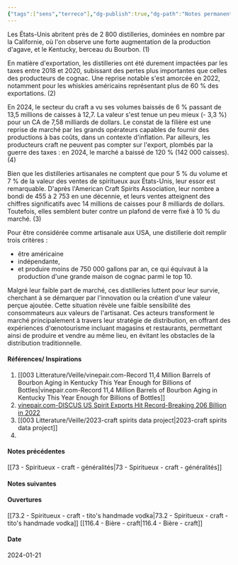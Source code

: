 ```yaml
---
{"tags":["sens","terreco"],"dg-publish":true,"dg-path":"Notes permanentes/20240121 - Spiritueux - craft - distilleries américaines.md","permalink":"/notes-permanentes/20240121-spiritueux-craft-distilleries-americaines/","dgPassFrontmatter":true}
---
```


Les États-Unis abritent près de 2 800 distilleries, dominées en nombre par la Californie, où l'on observe une forte augmentation de la production d'agave, et le Kentucky, berceau du Bourbon. (1)

En matière d'exportation, les distilleries ont été durement impactées par les taxes entre 2018 et 2020, subissant des pertes plus importantes que celles des producteurs de cognac. Une reprise notable s'est amorcée en 2022, notamment pour les whiskies américains représentant plus de 60 % des exportations. (2)

En 2024, le secteur du craft a vu ses volumes baissés de 6 % passant de 13,5 millions de caisses à 12,7. La valeur s'est tenue un peu mieux (- 3,3 %) pour un CA de 7,58 milliards de dollars. Le constat de la filière est une reprise de marché par les grands opérateurs capables de fournir des productions à bas coûts, dans un contexte d'inflation.
Par ailleurs, les producteurs craft ne peuvent pas compter sur l'export, plombés par la guerre des taxes : en 2024, le marché a baissé de 120 % (142 000 caisses). (4)

Bien que les distilleries artisanales ne comptent que pour 5 % du volume et 7 % de la valeur des ventes de spiritueux aux États-Unis, leur essor est remarquable. 
D'après l'American Craft Spirits Association, leur nombre a bondi de 455 à 2 753 en une décennie, et leurs ventes atteignent des chiffres significatifs avec 14 millions de caisses pour 8 milliards de dollars. Toutefois, elles semblent buter contre un plafond de verre fixé à 10 % du marché. (3)

Pour être considérée comme artisanale aux USA, une distillerie doit remplir trois critères :
- être américaine
- indépendante, 
- et produire moins de 750 000 gallons par an, ce qui équivaut à la production d'une grande maison de cognac parmi le top 10.

Malgré leur faible part de marché, ces distilleries luttent pour leur survie, cherchant à se démarquer par l'innovation ou la création d'une valeur perçue ajoutée. Cette situation révèle une faible sensibilité des consommateurs aux valeurs de l'artisanat. Ces acteurs transforment le marché principalement à travers leur stratégie de distribution, en offrant des expériences d'œnotourisme incluant magasins et restaurants, permettant ainsi de produire et vendre au même lieu, en évitant les obstacles de la distribution traditionnelle.


#### Références/ Inspirations
1. [[003 Litterature/Veille/vinepair.com-Record 11,4 Million Barrels of Bourbon Aging in Kentucky This Year Enough for Billions of Bottles\|vinepair.com-Record 11,4 Million Barrels of Bourbon Aging in Kentucky This Year Enough for Billions of Bottles]]
2. [vinepair.com-DISCUS US Spirit Exports Hit Record-Breaking 206 Billion in 2022](../vinepair.com-DISCUS%20US%20Spirit%20Exports%20Hit%20Record-Breaking%20206%20Billion%20in%202022.md)
3. [[003 Litterature/Veille/2023-craft spirits data project\|2023-craft spirits data project]]
4. 
#### Notes précédentes
[[73 - Spiritueux - craft - généralités\|73 - Spiritueux - craft - généralités]]

#### Notes suivantes


#### Ouvertures
[[73.2 - Spiritueux - craft - tito's handmade vodka\|73.2 - Spiritueux - craft - tito's handmade vodka]]
[[116.4 - Bière - craft\|116.4 - Bière - craft]]
#### Date
2024-01-21
